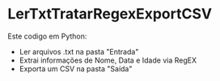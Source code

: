 # LerTxtTratarRegexExportCSV

Este codigo em Python:

- Ler arquivos .txt na pasta "Entrada"
- Extrai informações de Nome, Data e Idade via RegEX
- Exporta um CSV na pasta "Saída"
 
